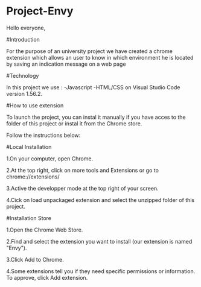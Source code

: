# Project-Envy

Hello everyone,

#Introduction

For the purpose of an university project we have created a chrome extension which allows an user to know in which environment he is located by saving an indication message on a web page

#Technology

In this project we use :
-Javascript
-HTML/CSS
on Visual Studio Code version 1.56.2.


#How to use extension

To launch the project, you can instal it manually if you have acces to the folder of this project or instal it from the Chrome store.

Follow the instructions below:

#Local Installation

1.On your computer, open Chrome.

2.At the top right, click on more tools and Extensions or go to chrome://extensions/

3.Active the developper mode at the top right of your screen.

4.Cick on load unpackaged extension and select the unzipped folder of this project.

#Installation Store

1.Open the Chrome Web Store.

2.Find and select the extension you want to install (our extension is named "Envy").

3.Click Add to Chrome.

4.Some extensions tell you if they need specific permissions or information. To approve, click Add extension.


   
